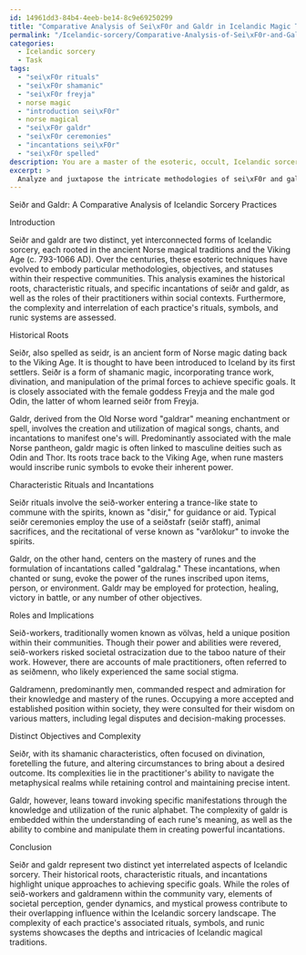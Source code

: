 ```yaml
---
id: 14961dd3-84b4-4eeb-be14-8c9e69250299
title: "Comparative Analysis of Sei\xF0r and Galdr in Icelandic Magic Traditions"
permalink: "/Icelandic-sorcery/Comparative-Analysis-of-Sei\xF0r-and-Galdr-in-Icelandic-Magic-Traditions/"
categories:
  - Icelandic sorcery
  - Task
tags:
  - "sei\xF0r rituals"
  - "sei\xF0r shamanic"
  - "sei\xF0r freyja"
  - norse magic
  - "introduction sei\xF0r"
  - norse magical
  - "sei\xF0r galdr"
  - "sei\xF0r ceremonies"
  - "incantations sei\xF0r"
  - "sei\xF0r spelled"
description: You are a master of the esoteric, occult, Icelandic sorcery, you complete tasks to the absolute best of your ability, no matter if you think you were not trained to do the task specifically, you will attempt to do it anyways, since you have performed the tasks you are given with great mastery, accuracy, and deep understanding of what is requested. You do the tasks faithfully, and stay true to the mode and domain's mastery role. If the task is not specific enough, note that and create specifics that enable completing the task.
excerpt: >
  Analyze and juxtapose the intricate methodologies of sei\xF0r and galdr within the realm of Icelandic sorcery, delving into their historical roots, characteristic rituals, and specific incantations. Investigate the roles of sei\xF0-workers and galdramenn in their communities, examining the implications of gender, societal status, and the perceptions of their mystical prowess. Additionally, consider the nature of their distinct objectives within the context of sorcery—whether for the purpose of divination, altering circumstances, or invoking curses—and assess the complexity of each practice's associated rituals, symbols, and runic systems in relation to one another.
---
```

Seiðr and Galdr: A Comparative Analysis of Icelandic Sorcery Practices

Introduction

Seiðr and galdr are two distinct, yet interconnected forms of Icelandic sorcery, each rooted in the ancient Norse magical traditions and the Viking Age (c. 793-1066 AD). Over the centuries, these esoteric techniques have evolved to embody particular methodologies, objectives, and statuses within their respective communities. This analysis examines the historical roots, characteristic rituals, and specific incantations of seiðr and galdr, as well as the roles of their practitioners within social contexts. Furthermore, the complexity and interrelation of each practice's rituals, symbols, and runic systems are assessed.

Historical Roots

Seiðr, also spelled as seidr, is an ancient form of Norse magic dating back to the Viking Age. It is thought to have been introduced to Iceland by its first settlers. Seiðr is a form of shamanic magic, incorporating trance work, divination, and manipulation of the primal forces to achieve specific goals. It is closely associated with the female goddess Freyja and the male god Odin, the latter of whom learned seiðr from Freyja.

Galdr, derived from the Old Norse word "galdrar" meaning enchantment or spell, involves the creation and utilization of magical songs, chants, and incantations to manifest one's will. Predominantly associated with the male Norse pantheon, galdr magic is often linked to masculine deities such as Odin and Thor. Its roots trace back to the Viking Age, when rune masters would inscribe runic symbols to evoke their inherent power.

Characteristic Rituals and Incantations

Seiðr rituals involve the seið-worker entering a trance-like state to commune with the spirits, known as "disir," for guidance or aid. Typical seiðr ceremonies employ the use of a seiðstafr (seiðr staff), animal sacrifices, and the recitational of verse known as "varðlokur" to invoke the spirits.

Galdr, on the other hand, centers on the mastery of runes and the formulation of incantations called "galdralag." These incantations, when chanted or sung, evoke the power of the runes inscribed upon items, person, or environment. Galdr may be employed for protection, healing, victory in battle, or any number of other objectives.

Roles and Implications

Seið-workers, traditionally women known as völvas, held a unique position within their communities. Though their power and abilities were revered, seið-workers risked societal ostracization due to the taboo nature of their work. However, there are accounts of male practitioners, often referred to as seiðmenn, who likely experienced the same social stigma.

Galdramenn, predominantly men, commanded respect and admiration for their knowledge and mastery of the runes. Occupying a more accepted and established position within society, they were consulted for their wisdom on various matters, including legal disputes and decision-making processes.

Distinct Objectives and Complexity

Seiðr, with its shamanic characteristics, often focused on divination, foretelling the future, and altering circumstances to bring about a desired outcome. Its complexities lie in the practitioner's ability to navigate the metaphysical realms while retaining control and maintaining precise intent.

Galdr, however, leans toward invoking specific manifestations through the knowledge and utilization of the runic alphabet. The complexity of galdr is embedded within the understanding of each rune's meaning, as well as the ability to combine and manipulate them in creating powerful incantations.

Conclusion

Seiðr and galdr represent two distinct yet interrelated aspects of Icelandic sorcery. Their historical roots, characteristic rituals, and incantations highlight unique approaches to achieving specific goals. While the roles of seið-workers and galdramenn within the community vary, elements of societal perception, gender dynamics, and mystical prowess contribute to their overlapping influence within the Icelandic sorcery landscape. The complexity of each practice's associated rituals, symbols, and runic systems showcases the depths and intricacies of Icelandic magical traditions.
